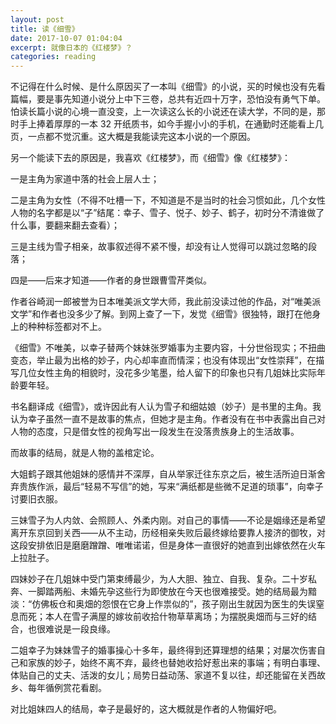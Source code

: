 ```yaml
---
layout: post
title: 读《细雪》
date: 2017-10-07 01:04:04
excerpt: 就像日本的《红楼梦》？
categories: reading
---
```


不记得在什么时候、是什么原因买了一本叫《细雪》的小说，买的时候也没有先看篇幅，要是事先知道小说分上中下三卷，总共有近四十万字，恐怕没有勇气下单。怕读长篇小说的心境一直没变，上一次读这么长的小说还在读大学，不同的是，那时手上捧着厚厚的一本 32 开纸质书，如今手握小小的手机，在通勤时还能看上几页，一点都不觉沉重。这大概是我能读完这本小说的一个原因。

另一个能读下去的原因是，我喜欢《红楼梦》，而《细雪》像《红楼梦》：

一是主角为家道中落的社会上层人士；

二是主角为女性（不得不吐槽一下，不知道是不是当时的社会习惯如此，几个女性人物的名字都是以“子”结尾：幸子、雪子、悦子、妙子、鹤子，初时分不清谁做了什么事，要翻来翻去查看）；

三是主线为雪子相亲，故事叙述得不紧不慢，却没有让人觉得可以跳过忽略的段落；

四是——后来才知道——作者的身世跟曹雪芹类似。

作者谷崎润一郎被誉为日本唯美派文学大师，我此前没读过他的作品，对“唯美派文学”和作者也没多少了解。到网上查了一下，发觉《细雪》很独特，跟打在他身上的种种标签都对不上。

《细雪》不唯美，以幸子替两个妹妹张罗婚事为主要内容，十分世俗现实；不扭曲变态，举止最为出格的妙子，内心却率直而情深；也没有体现出“女性崇拜”，在描写几位女性主角的相貌时，没花多少笔墨，给人留下的印象也只有几姐妹比实际年龄要年轻。

书名翻译成《细雪》，或许因此有人认为雪子和细姑娘（妙子）是书里的主角。我认为幸子虽然一直不是故事的焦点，但她才是主角。作者没有在书中表露出自己对人物的态度，只是借女性的视角写出一段发生在没落贵族身上的生活故事。

而故事的结局，就是人物的盖棺定论。

大姐鹤子跟其他姐妹的感情并不深厚，自从举家迁往东京之后，被生活所迫日渐舍弃贵族作派，最后“轻易不写信”的她，写来“满纸都是些微不足道的琐事”，向幸子讨要旧衣服。

三妹雪子为人内敛、会照顾人、外柔内刚。对自己的事情——不论是姻缘还是希望离开东京回到关西——从不主动，历经相亲失败后最终嫁给要靠人接济的御牧，对这段安排依旧是磨磨蹭蹭、唯唯诺诺，但是身体一直很好的她直到出嫁依然在火车上拉肚子。

四妹妙子在几姐妹中受门第束缚最少，为人大胆、独立、自我、复杂。二十岁私奔、一脚踏两船、未婚先孕这些行为即使放在今天也很难接受。她的结局最为黯淡：“仿佛板仓和奥畑的怨恨在它身上作祟似的”，孩子刚出生就因为医生的失误窒息而死；本人在雪子满屋的嫁妆前收拾什物草草离场；为摆脱奥畑而与三好的结合，也很难说是一段良缘。

二姐幸子为妹妹雪子的婚事操心十多年，最终得到还算理想的结果；对屡次伤害自己和家族的妙子，始终不离不弃，最终也替她收拾好惹出来的事端；有明白事理、体贴自己的丈夫、活泼的女儿；局势日益动荡、家道不复以往，却还能留在关西故乡、每年循例赏花看剧。

对比姐妹四人的结局，幸子是最好的，这大概就是作者的人物偏好吧。
